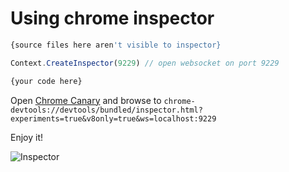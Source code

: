 # Using chrome inspector

```js
{source files here aren't visible to inspector}

Context.CreateInspector(9229) // open websocket on port 9229

{your code here}
```

Open [Chrome Canary](https://www.google.co.kr/chrome/browser/canary.html) and browse to `chrome-devtools://devtools/bundled/inspector.html?experiments=true&v8only=true&ws=localhost:9229`

Enjoy it!

![Inspector](https://cloud.githubusercontent.com/assets/2463571/21081740/21f871ca-c010-11e6-8c7d-486fdef4c7b7.png)